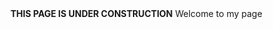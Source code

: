 <html>
  <head> 
    <b>THIS PAGE IS UNDER CONSTRUCTION</b> 
    <title>Homepage of Jebasingh R</title>
  </head>
  <body>
    Welcome to my page
  </body>
  </html>
  
